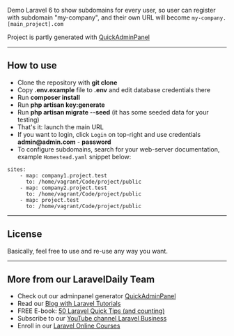 Demo Laravel 6 to show subdomains for every user, so user can register with subdomain "my-company", and their own URL will become `my-company.[main_project].com`

Project is partly generated with [QuickAdminPanel](https://2019.quickadminpanel.com)

---

## How to use

- Clone the repository with __git clone__
- Copy __.env.example__ file to __.env__ and edit database credentials there
- Run __composer install__
- Run __php artisan key:generate__
- Run __php artisan migrate --seed__ (it has some seeded data for your testing)
- That's it: launch the main URL 
- If you want to login, click `Login` on top-right and use credentials __admin@admin.com__ - __password__ 
- To configure subdomains, search for your web-server documentation, example `Homestead.yaml` snippet below:

```
sites:
    - map: company1.project.test
      to: /home/vagrant/Code/project/public
    - map: company2.project.test
      to: /home/vagrant/Code/project/public
    - map: project.test
      to: /home/vagrant/Code/project/public
```

---

## License

Basically, feel free to use and re-use any way you want.

---

## More from our LaravelDaily Team

- Check out our adminpanel generator [QuickAdminPanel](https://quickadminpanel.com)
- Read our [Blog with Laravel Tutorials](https://laraveldaily.com)
- FREE E-book: [50 Laravel Quick Tips (and counting)](https://laraveldaily.com/free-e-book-40-laravel-quick-tips-and-counting/)
- Subscribe to our [YouTube channel Laravel Business](https://www.youtube.com/channel/UCTuplgOBi6tJIlesIboymGA)
- Enroll in our [Laravel Online Courses](https://laraveldaily.teachable.com/)
